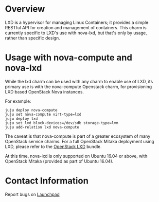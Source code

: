 # Overview

LXD is a hypervisor for managing Linux Containers; it provides a simple RESTful API for creation and management of containers. This charm is currently specific to LXD's use with nova-lxd, but that's only by usage, rather than specific design.

# Usage with nova-compute and nova-lxd

While the lxd charm can be used with any charm to enable use of LXD, its primary use is
with the nova-compute Openstack charm, for provisioning LXD based OpenStack Nova
instances.

For example:

    juju deploy nova-compute
    juju set nova-compute virt-type=lxd
    juju deploy lxd
    juju set lxd block-devices=/dev/sdb storage-type=lvm
    juju add-relation lxd nova-compute

The caveat is that nova-compute is part of a greater ecosystem of many OpenStack service
charms. For a full OpenStack Mitaka deployment using LXD, please
refer to the [OpenStack LXD](https://jujucharms.com/u/openstack-charmers-next/openstack-lxd) bundle.

At this time, nova-lxd is only supported on Ubuntu 16.04 or above, with OpenStack Mitaka
(provided as part of Ubuntu 16.04).

# Contact Information

Report bugs on [Launchpad](http://bugs.launchpad.net/charms/+source/lxd/+filebug)
